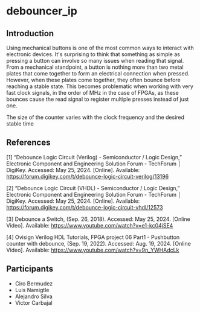 # debouncer_ip

## Introduction

Using mechanical buttons is one of the most common ways to interact with electronic devices. It's surprising to think that something as simple as pressing a button can involve so many issues when reading that signal. From a mechanical standpoint, a button is nothing more than two metal plates that come together to form an electrical connection when pressed. However, when these plates come together, they often bounce before reaching a stable state. This becomes problematic when working with very fast clock signals, in the order of MHz in the case of FPGAs, as these bounces cause the read signal to register multiple presses instead of just one.

The size of the counter varies with the clock frequency and the desired stable time

## References

[1] “Debounce Logic Circuit (Verilog) - Semiconductor / Logic Design,” Electronic Component and Engineering Solution Forum - TechForum │ DigiKey. Accessed: May 25, 2024. [Online]. Available: https://forum.digikey.com/t/debounce-logic-circuit-verilog/13196

[2] “Debounce Logic Circuit (VHDL) - Semiconductor / Logic Design,” Electronic Component and Engineering Solution Forum - TechForum │ DigiKey. Accessed: May 25, 2024. [Online]. Available: https://forum.digikey.com/t/debounce-logic-circuit-vhdl/12573

[3] Debounce a Switch, (Sep. 26, 2018). Accessed: May 25, 2024. [Online Video]. Available: https://www.youtube.com/watch?v=e1-kc04jSE4

[4] Ovisign Verilog HDL Tutorials, FPGA project 06 Part1 - Pushbutton counter with debounce, (Sep. 19, 2022). Accessed: Aug. 19, 2024. [Online Video]. Available: https://www.youtube.com/watch?v=9n_YWHAdcLk

## Participants

- Ciro Bermudez
- Luis Namigtle
- Alejandro Silva
- Victor Carbajal


